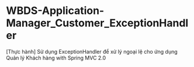 # WBDS-Application-Manager_Customer_ExceptionHandler
[Thực hành] Sử dụng ExceptionHandler để xử lý ngoại lệ cho ứng dụng Quản lý Khách hàng with Spring MVC 2.0
